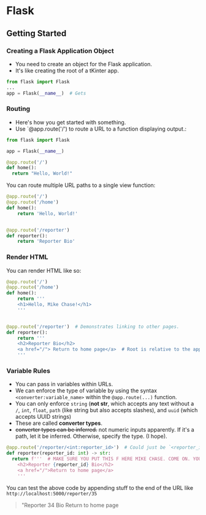 # Flask

## Getting Started

### Creating a Flask Application Object

* You need to create an object for the Flask application.
* It's like creating the root of a tKinter app.

```python
from flask import Flask
...
app = Flask(__name__)  # Gets
```

### Routing

* Here's how you get started with something.
* Use \`@app.route('/') to route a URL to a function displaying output.:

```python
from flask import Flask

app = Flask(__name__)

@app.route('/')
def home():
  return "Hello, World!"
```

You can route multiple URL paths to a single view function:

```python
@app.route('/')
@app.route('/home')
def home():
    return 'Hello, World!'


@app.route('/reporter')
def reporter():
    return 'Reporter Bio'
```

### Render HTML

You can render HTML like so:

```python
@app.route('/')
@app.route('/home')
def home():
    return '''
    <h1>Hello, Mike Chase!</h1>
    '''


@app.route('/reporter')  # Demonstrates linking to other pages.
def reporter():
    return '''
    <h2>Reporter Bio</h2>
    <a href="/"> Return to home page</a>  # Root is relative to the app?
    '''
```

### Variable Rules

* You can pass in variables within URLs.
* We can enforce the type of variable by using the syntax `<converter:variable_name>` within the `@app.route(...)` function.
* You can only enforce `string` (**not str**, which accepts any text without a `/`, `int`, `float`, `path` (like string but also accepts slashes), and `uuid` (which accepts UUID strings)
* These are called **converter types**.
* ~~converter types can be inferred.~~ not numeric inputs apparently. If it's a path, let it be inferred. Otherwise, specify the type. (I hope).

```python
@app.route('/reporter/<int:reporter_id>')  # Could just be `<reporter_id>` and converter type will infer it (somehow).
def reporter(reporter_id: int) -> str:
  return f'''  # MAKE SURE YOU PUT THIS F HERE MIKE CHASE. COME ON. YOUR IQ IS HIGHER THAN THAT.
    <h2>Reporter {reporter_id} Bio</h2>
    <a href="/">Return to home page</a>
    '''
```

You can test the above code by appending stuff to the end of the URL like `http://localhost:5000/reporter/35`

> "Reporter 34 Bio Return to home page
